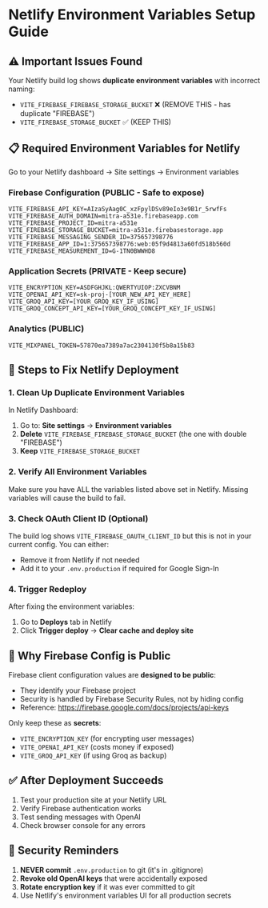 # Netlify Environment Variables Setup Guide

## ⚠️ Important Issues Found

Your Netlify build log shows **duplicate environment variables** with incorrect naming:
- `VITE_FIREBASE_FIREBASE_STORAGE_BUCKET` ❌ (REMOVE THIS - has duplicate "FIREBASE")
- `VITE_FIREBASE_STORAGE_BUCKET` ✅ (KEEP THIS)

## 📋 Required Environment Variables for Netlify

Go to your Netlify dashboard → Site settings → Environment variables

### Firebase Configuration (PUBLIC - Safe to expose)

```
VITE_FIREBASE_API_KEY=AIzaSyAag0C_xzFpylDSv89eIo3e9B1r_5rwfFs
VITE_FIREBASE_AUTH_DOMAIN=mitra-a531e.firebaseapp.com
VITE_FIREBASE_PROJECT_ID=mitra-a531e
VITE_FIREBASE_STORAGE_BUCKET=mitra-a531e.firebasestorage.app
VITE_FIREBASE_MESSAGING_SENDER_ID=375657398776
VITE_FIREBASE_APP_ID=1:375657398776:web:05f9d4813a60fd518b560d
VITE_FIREBASE_MEASUREMENT_ID=G-1TN0BWWHD8
```

### Application Secrets (PRIVATE - Keep secure)

```
VITE_ENCRYPTION_KEY=ASDFGHJKL:QWERTYUIOP:ZXCVBNM
VITE_OPENAI_API_KEY=sk-proj-[YOUR_NEW_API_KEY_HERE]
VITE_GROQ_API_KEY=[YOUR_GROQ_KEY_IF_USING]
VITE_GROQ_CONCEPT_API_KEY=[YOUR_GROQ_CONCEPT_KEY_IF_USING]
```

### Analytics (PUBLIC)

```
VITE_MIXPANEL_TOKEN=57870ea7389a7ac2304130f5b8a15b83
```

## 🔧 Steps to Fix Netlify Deployment

### 1. Clean Up Duplicate Environment Variables

In Netlify Dashboard:
1. Go to: **Site settings** → **Environment variables**
2. **Delete** `VITE_FIREBASE_FIREBASE_STORAGE_BUCKET` (the one with double "FIREBASE")
3. **Keep** `VITE_FIREBASE_STORAGE_BUCKET`

### 2. Verify All Environment Variables

Make sure you have ALL the variables listed above set in Netlify. Missing variables will cause the build to fail.

### 3. Check OAuth Client ID (Optional)

The build log shows `VITE_FIREBASE_OAUTH_CLIENT_ID` but this is not in your current config. You can either:
- Remove it from Netlify if not needed
- Add it to your `.env.production` if required for Google Sign-In

### 4. Trigger Redeploy

After fixing the environment variables:
1. Go to **Deploys** tab in Netlify
2. Click **Trigger deploy** → **Clear cache and deploy site**

## 📖 Why Firebase Config is Public

Firebase client configuration values are **designed to be public**:
- They identify your Firebase project
- Security is handled by Firebase Security Rules, not by hiding config
- Reference: https://firebase.google.com/docs/projects/api-keys

Only keep these as **secrets**:
- `VITE_ENCRYPTION_KEY` (for encrypting user messages)
- `VITE_OPENAI_API_KEY` (costs money if exposed)
- `VITE_GROQ_API_KEY` (if using Groq as backup)

## ✅ After Deployment Succeeds

1. Test your production site at your Netlify URL
2. Verify Firebase authentication works
3. Test sending messages with OpenAI
4. Check browser console for any errors

## 🚨 Security Reminders

1. **NEVER commit** `.env.production` to git (it's in .gitignore)
2. **Revoke old OpenAI keys** that were accidentally exposed
3. **Rotate encryption key** if it was ever committed to git
4. Use Netlify's environment variables UI for all production secrets
